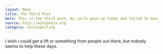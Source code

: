 ```yaml
---
layout: News
title: The Third Post
meta: This is the third post, my cycle gave up today and failed to moved a single yard.
source: http://wikipedia.org
category: introspecting
---
```

I wish i could get a lift or something from people out there, but nobody seems to help these days.